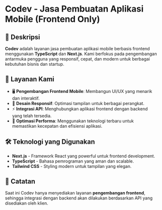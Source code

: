# Codev - Jasa Pembuatan Aplikasi Mobile (Frontend Only)

## 📌 Deskripsi
**Codev** adalah layanan jasa pembuatan aplikasi mobile berbasis frontend menggunakan **TypeScript** dan **Next.js**. Kami berfokus pada pengembangan antarmuka pengguna yang responsif, cepat, dan modern untuk berbagai kebutuhan bisnis dan startup.

## 🎯 Layanan Kami
- 🖥 **Pengembangan Frontend Mobile**: Membangun UI/UX yang menarik dan interaktif.
- 🎨 **Desain Responsif**: Optimasi tampilan untuk berbagai perangkat.
- ⚡ **Integrasi API**: Menghubungkan aplikasi frontend dengan backend yang telah tersedia.
- 🚀 **Optimasi Performa**: Menggunakan teknologi terbaru untuk memastikan kecepatan dan efisiensi aplikasi.

## 🛠 Teknologi yang Digunakan
- **Next.js** - Framework React yang powerful untuk frontend development.
- **TypeScript** - Bahasa pemrograman yang aman dan scalable.
- **Tailwind CSS** - Styling modern untuk tampilan yang elegan.


## 📌 Catatan
Saat ini Codev hanya menyediakan layanan **pengembangan frontend**, sehingga integrasi dengan backend akan dilakukan berdasarkan API yang disediakan oleh klien.

